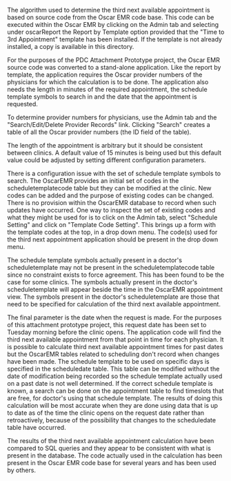 The algorithm used to determine the third next available appointment is based on source code from the Oscar EMR code base.  This code can be executed within the Oscar EMR by clicking on the Admin tab and selecting under oscarReport the Report by Template option provided that the "Time to 3rd Appointment" template has been installed.  If the template is not already installed, a copy is available in this directory. 

For the purposes of the PDC Attachment Prototype project, the Oscar EMR source code was converted to a stand-alone application.  Like the report by template, the application requires the Oscar provider numbers of the physicians for which the calculation is to be done.  The application also needs the length in minutes of the required appointment, the schedule template symbols to search in and the date that the appointment is requested.

To determine provider numbers for physicians, use the Admin tab and the "Search/Edit/Delete Provider Records" link.  Clicking "Search" creates a table of all the Oscar provider numbers (the ID field of the table).

The length of the appointment is arbitrary but it should be consistent between clinics.  A default value of 15 minutes is being used but this default value could be adjusted by setting different configuration parameters.

There is a configuration issue with the set of schedule template symbols to search.  The OscarEMR provides an initial set of codes in the scheduletemplatecode table but they can be modified at the clinic.  New codes can be added and the purpose of existing codes can be changed.  There is no provision within the OscarEMR database to record when such updates have occurred. One way to inspect the set of existing codes and what they might be used for is to click on the Admin tab, select "Schedule Setting" and click on "Template Code Setting".  This brings up a form with the template codes at the top, in a drop down menu.  The code(s) used for the third next appointment application should be present in the drop down menu. 

The schedule template symbols actually present in a doctor's scheduletemplate may not be present in the scheduletemplatecode table since no constraint exists to force agreement.  This has been found to be the case for some clinics.  The symbols actually present in the doctor's scheduletemplate will appear beside the time in the OscarEMR appointment view.  The symbols present in the doctor's scheduletemplate are those that need to be specified for calculation of the third next available appointment.

The final parameter is the date when the request is made.  For the purposes of this attachment prototype project, this request date has been set to Tuesday morning before the clinic opens.  The application code will find the third next available appointment from that point in time for each physician.  It is possible to calculate third next available appointment times for past dates but the OscarEMR tables related to scheduling don't record when changes have been made.  The schedule template to be used on specific days is specified in the scheduledate table.  This table can be modified without the date of modification being recorded so the schedule template actually used on a past date is not well determined.  If the correct schedule template is known, a search can be done on the appointment table to find timeslots that are free, for doctor's using that schedule template.   The results of doing this calculation will be most accurate when they are done using data that is up to date as of the time the clinic opens on the request date rather than retroactively, because of the possibility that changes to the scheduledate table have occurred.

The results of the third next available appointment calculation have been compared to SQL queries and they appear to be consistent with what is present in the database.  The code actually used in the calculation has been present in the Oscar EMR code base for several years and has been used by others.


